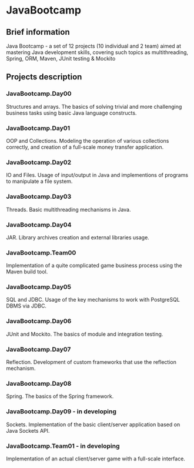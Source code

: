 # JavaBootcamp
## Brief information
Java Bootcamp - a set of 12 projects (10 individual and 2 team) aimed at mastering Java development skills, covering such topics as multithreading, Spring, ORM, Maven, JUnit testing &amp; Mockito

## Projects description

### JavaBootcamp.Day00
Structures and arrays. The basics of solving trivial and more challenging business tasks using basic Java language constructs.
### JavaBootcamp.Day01
OOP and Collections. Modeling the operation of various collections correctly, and creation of a full-scale money transfer application.
### JavaBootcamp.Day02
IO and Files. Usage of input/output in Java and implementions of programs to manipulate a file system.
### JavaBootcamp.Day03
Threads. Basic multithreading mechanisms in Java.
### JavaBootcamp.Day04
JAR. Library archives creation and external libraries usage.
### JavaBootcamp.Team00
Implementation of a quite complicated game business process using the Maven build tool.
### JavaBootcamp.Day05
SQL and JDBC. Usage of the key mechanisms to work with PostgreSQL DBMS via JDBC.
### JavaBootcamp.Day06
JUnit and Mockito. The basics of module and integration testing.
### JavaBootcamp.Day07
Reflection. Development of custom frameworks that use the reflection mechanism.
### JavaBootcamp.Day08
Spring. The basics of the Spring framework.
### JavaBootcamp.Day09 - in developing
Sockets. Implementation of the basic client/server application based on Java Sockets API.
### JavaBootcamp.Team01 - in developing
Implementation of an actual client/server game with a full-scale interface.